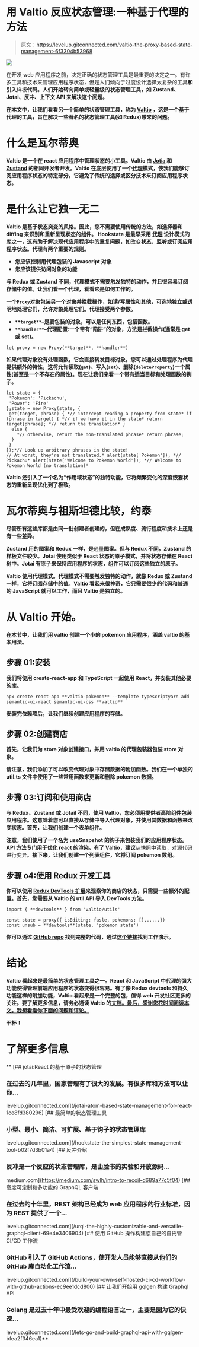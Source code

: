 # 用 Valtio 反应状态管理:一种基于代理的方法

> 原文：<https://levelup.gitconnected.com/valtio-the-proxy-based-state-management-6f3304b53968>

![](img/478ca8c64b34918a61aa98f8ea8ec372.png)

在开发 web 应用程序之前，决定正确的状态管理工具是最重要的决定之一。有许多工具和技术来管理应用程序状态，但是人们倾向于过度设计选择太复杂的工具**和引入**样板**代码。人们开始转向简单或轻量级的状态管理工具，如 Zustand、Jotai、反冲、上下文 API 来解决这个问题。**

**在本文中，让我们看看另一个简单的状态管理工具，称为 [Valtio](https://github.com/pmndrs/valtio) ，这是一个基于代理的工具，旨在解决一些著名的状态管理工具(如 Redux)带来的问题。**

# **什么是瓦尔蒂奥**

**Valtio 是一个在 react 应用程序中管理状态的小工具。Valtio 由 [Jotia](https://github.com/pmndrs/jotai) 和 [Zustand](https://github.com/pmndrs/zustand) 的相同开发者开发。Valtio 在底层使用了一个[代理](https://developer.mozilla.org/en-US/docs/Web/JavaScript/Reference/Global_Objects/Proxy)模式，使我们能够订阅应用程序状态的特定部分。它避免了传统的选择或区分技术来订阅应用程序状态。**

# **是什么让它独一无二**

**Valtio 是基于状态突变的风格。因此，您不需要使用传统的方法，如选择器和 diffing 来识别和重新呈现状态的组件。 **Hookstate 是最早采用** [**代理**](https://developer.mozilla.org/en-US/docs/Web/JavaScript/Reference/Global_Objects/Proxy) **设计模式**的库之一，这有助于解决现代应用程序中的重复问题，如**改变**状态、**监听或订阅应用程序状态**。代理有两个重要的规则。**

*   **您应该控制用代理包装的 Javascript 对象**
*   **您应该提供访问对象的功能**

**与 Redux 或 Zustand 不同，代理模式不需要触发独特的动作，并且很容易订阅存储中的值。让我们看一个代理，看看它是如何工作的。**

**一个`Proxy`对象包装另一个对象并拦截操作，如读/写属性和其他，可选地独立或透明地处理它们，允许对象处理它们。代理接受两个参数。**

*   **`**target**`–是要包装的对象，可以是任何东西，包括函数。**
*   **`**handler**`–代理配置:一个带有“陷阱”的对象，方法是拦截操作(通常是 get 或 set)。**

```
let proxy = new Proxy(**target**, **handler**)
```

**如果代理对象没有处理函数，它会直接转发目标对象。您可以通过处理程序为代理提供额外的特性，这将允许读取(`get`)、写入(`set`)、删除(`deleteProperty`)一个属性(甚至是一个不存在的属性)。现在让我们来看一个带有适当目标和处理函数的例子。**

```
let state = {
 'Pokemon': 'Pickachu',
 'Power': 'Fire'
};state = new Proxy(state, {
 get(target, phrase) { *// intercept reading a property from state* if (phrase in target) { *// if we have it in the state* return target[phrase]; *// return the translation* }
  else {
    *// otherwise, return the non-translated phrase* return phrase;
  }
 }
});*// Look up arbitrary phrases in the state!
// At worst, they're not translated.* alert(state['Pokemon']); *// Pickachu* alert(state['Welcome to Pokemon World']); *// Welcome to Pokemon World (no translation)*
```

**Valtio 还引入了一个名为“作用域状态”的独特功能，它将频繁变化的深度嵌套状态的重新呈现优化到了极致。**

# **瓦尔蒂奥与祖斯坦德比较，约泰**

**尽管所有这些库都是由同一批创建者创建的，但在成熟度、流行程度和技术上还是有一些差异。**

**Zustand 用的图案和 Redux 一样，是**通量**图案。但与 Redux 不同，Zustand 的样板文件较少。Jotai 使用类似于 React 状态的原子模式，并将状态存储在 React 树中。Jotai 有**原子**来保持应用程序的状态，组件可以订阅这些独立的原子。**

**Valtio 使用代理模式。代理模式不需要触发独特的动作，就像 Redux 或 Zustand 一样，它将订阅存储中的值。Valtio 看起来很神奇，它只需要很少的代码和普通的 JavaScript 就可以工作，而且 Valtio 是独立的。**

# **从 Valtio 开始。**

**在本节中，让我们用 valtio 创建一个小的 pokemon 应用程序，涵盖 valtio 的基本用法。**

## **步骤 01:安装**

**我们将使用 create-react-app 和 TypeScript 一起使用 React，并安装其他必要的库。**

```
npx create-react-app **valtio-pokemon** --template typescriptyarn add semantic-ui-react semantic-ui-css **valtio**
```

**安装完依赖项后，让我们继续创建应用程序的存储。**

## **步骤 02:创建商店**

**首先，让我们为 store 对象创建接口，并用 valtio 的代理包装器包装 store 对象。**

**请注意，我们添加了可以改变代理对象中存储数据的附加函数。我们在一个单独的 util.ts 文件中使用了一些常用函数来更新和删除 pokemon 数据。**

## **步骤 03:订阅和使用商店**

**与 Redux、Zustand 或 Jotail 不同，使用 Valtio，您必须用提供者高阶组件包装应用程序。这意味着您可以直接从存储中导入代理对象，并使用其数据和函数来改变状态。首先，让我们创建一个表单组件。**

**注意，我们使用了一个名为 **useSnapshot** 的钩子来包装我们的应用程序状态。API 方法专门用于优化 react 的渲染。有了 Valtio，建议**从快照中读取，对源代码进行变异。**接下来，让我们创建一个列表组件，它将订阅 pokemon 数组。**

## **步骤 o4:使用 Redux 开发工具**

**你可以使用 [Redux DevTools 扩展](https://github.com/zalmoxisus/redux-devtools-extension)来观察你的商店的状态，只需要一些额外的配置。首先，您需要从 Valtio 的 util API 导入 DevTools 方法。**

```
import { **devtools** } from 'valtio/utils'

const state = proxy({ isEditing: fasle, pokemons: [],.....})
const unsub = **devtools**(state, 'pokemon state')
```

**你可以通过 [GitHub repo](https://github.com/TRomesh/valtio-pokemon) 找到完整的代码，通过[这个链接](https://valtio-pokemon.netlify.app/)找到工作演示。**

# **结论**

**Valtio 看起来是最简单的状态管理工具之一。React 和 JavaScript 中代理的强大功能使得管理前端应用程序的状态变得很容易。有了像 Redux devtools 和持久功能这样的附加功能，Valtio 看起来是一个完整的包，值得 web 开发社区更多的关注。要了解更多信息，请务必通读 Valtio 的[文档。最后，感谢您花时间阅读本文。我想看看你下面的问题和评论。](https://github.com/pmndrs/valtio)**

**干杯！**

# **了解更多信息**

**[](/jotai-atom-based-state-management-for-react-1ce8fd380296) [## jotai:React 的基于原子的状态管理

### 在过去的几年里，国家管理有了很大的发展。有很多库和方法可以让你…

levelup.gitconnected.com](/jotai-atom-based-state-management-for-react-1ce8fd380296) [](/hookstate-the-simplest-state-management-tool-b02f7d3b01a4) [## 最简单的状态管理工具

### 小型、最小、简洁、可扩展、基于钩子的状态管理库

levelup.gitconnected.com](/hookstate-the-simplest-state-management-tool-b02f7d3b01a4) [](https://medium.com/swlh/intro-to-recoil-d689a77c5f04) [## 反冲介绍

### 反冲是一个反应的状态管理库，是由脸书的实验和开放源码…

medium.com](https://medium.com/swlh/intro-to-recoil-d689a77c5f04) [](/urql-the-highly-customizable-and-versatile-graphql-client-69e4e3406904) [## 高度可定制和多功能的 GraphQL 客户端

### 在过去的十年里，REST 架构已经成为 web 应用程序的行业标准，因为 REST 提供了一个…

levelup.gitconnected.com](/urql-the-highly-customizable-and-versatile-graphql-client-69e4e3406904) [](/build-your-own-self-hosted-ci-cd-workflow-with-github-actions-ec9ee1dcd800) [## 使用 GitHub 操作构建您自己的自托管 CI/CD 工作流

### GitHub 引入了 GitHub Actions，使开发人员能够直接从他们的 GitHub 库自动化工作流…

levelup.gitconnected.com](/build-your-own-self-hosted-ci-cd-workflow-with-github-actions-ec9ee1dcd800) [](/lets-go-and-build-graphql-api-with-gqlgen-bfea2f346ea1) [## 让我们开始用 gqlgen 构建 Graphql API

### Golang 是过去十年中最受欢迎的编程语言之一，主要是因为它的快速…

levelup.gitconnected.com](/lets-go-and-build-graphql-api-with-gqlgen-bfea2f346ea1)**
